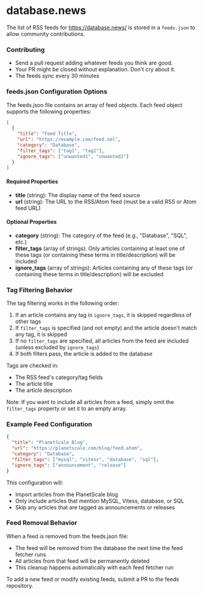 # database.news

The list of RSS feeds for https://database.news/ is stored in a `feeds.json` to allow community contributions.

### Contributing

- Send a pull request adding whatever feeds you think are good.
- Your PR might be closed without explanation. Don't cry about it.
- The feeds sync every 30 minutes


### feeds.json Configuration Options

The feeds.json file contains an array of feed objects. Each feed object supports the following properties:

```json
[
  {
    "title": "Feed Title",
    "url": "https://example.com/feed.xml",
    "category": "Database",
    "filter_tags": ["tag1", "tag2"],
    "ignore_tags": ["unwanted1", "unwanted2"]
  }
]
```

#### Required Properties

- **title** (string): The display name of the feed source
- **url** (string): The URL to the RSS/Atom feed (must be a valid RSS or Atom feed URL)

#### Optional Properties

- **category** (string): The category of the feed (e.g., "Database", "SQL", etc.)
- **filter_tags** (array of strings): Only articles containing at least one of these tags (or containing these terms in title/description) will be included
- **ignore_tags** (array of strings): Articles containing any of these tags (or containing these terms in title/description) will be excluded

### Tag Filtering Behavior

The tag filtering works in the following order:

1. If an article contains any tag in `ignore_tags`, it is skipped regardless of other tags
2. If `filter_tags` is specified (and not empty) and the article doesn't match any tag, it is skipped
3. If no `filter_tags` are specified, all articles from the feed are included (unless excluded by `ignore_tags`)
4. If both filters pass, the article is added to the database

Tags are checked in:
- The RSS feed's category/tag fields
- The article title
- The article description

Note: If you want to include all articles from a feed, simply omit the `filter_tags` property or set it to an empty array.

### Example Feed Configuration

```json
{
  "title": "PlanetScale Blog",
  "url": "https://planetscale.com/blog/feed.atom",
  "category": "Database",
  "filter_tags": ["mysql", "vitess", "database", "sql"],
  "ignore_tags": ["announcement", "release"]
}
```

This configuration will:
- Import articles from the PlanetScale blog
- Only include articles that mention MySQL, Vitess, database, or SQL
- Skip any articles that are tagged as announcements or releases

### Feed Removal Behavior

When a feed is removed from the feeds.json file:
- The feed will be removed from the database the next time the feed fetcher runs
- All articles from that feed will be permanently deleted
- This cleanup happens automatically with each feed fetcher run

To add a new feed or modify existing feeds, submit a PR to the feeds repository.
